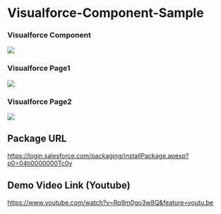 # Visualforce-Component-Sample

### Visualforce Component
<img src="http://cdn-ak.f.st-hatena.com/images/fotolife/t/tyoshikawa1106/20150223/20150223210318.png" />

### Visualforce Page1
<img src="http://cdn-ak.f.st-hatena.com/images/fotolife/t/tyoshikawa1106/20150223/20150223210345.png" />

### Visualforce Page2
<img src="http://cdn-ak.f.st-hatena.com/images/fotolife/t/tyoshikawa1106/20150223/20150223210459.png" />

## Package URL
https://login.salesforce.com/packaging/installPackage.apexp?p0=04ti0000000Tc0y

## Demo Video Link (Youtube)
https://www.youtube.com/watch?v=Rq9m0go3w8Q&feature=youtu.be
